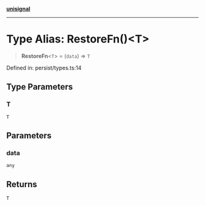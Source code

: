 [**unisignal**](../../../../README.md)

***

# Type Alias: RestoreFn()\<T\>

> **RestoreFn**\<`T`\> = (`data`) => `T`

Defined in: persist/types.ts:14

## Type Parameters

### T

`T`

## Parameters

### data

`any`

## Returns

`T`

